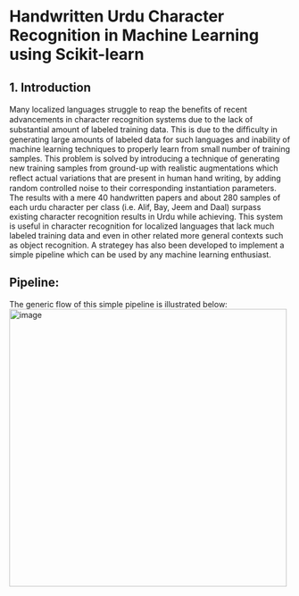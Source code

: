 # Handwritten Urdu Character Recognition in Machine Learning using Scikit-learn

## 1. Introduction
Many localized languages struggle to reap the beneﬁts of recent advancements in character recognition systems due to the lack of substantial amount of labeled training data. This is due to the difﬁculty in generating large amounts of labeled data for such languages and inability of machine learning techniques to properly learn from small number of training samples. This problem is solved by introducing a technique of generating new training samples from ground-up with realistic augmentations which reﬂect actual variations that are present in human hand writing, by adding random controlled noise to their corresponding instantiation parameters. The results with a mere 40 handwritten papers and about 280 samples of each urdu character per class (i.e. Alif, Bay, Jeem and Daal) surpass existing character recognition results in Urdu while achieving.  This system is useful in character recognition for localized languages that lack much labeled training data and even in other related more general contexts such as object recognition. A strategey has also been developed to implement a simple pipeline which can be used by any machine learning enthusiast. 

## Pipeline:
The generic flow of this simple pipeline is illustrated below:
<img width="497" alt="image" src="https://user-images.githubusercontent.com/61377755/208210826-0b1ef0a9-d1f8-4290-a2f1-d139b0815568.png">
